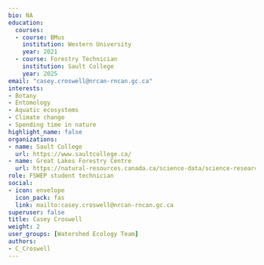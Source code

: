 ```yaml
--- 
bio: NA
education:
  courses:
  - course: BMus
    institution: Western University
    year: 2021
  - course: Forestry Technician
    institution: Sault College
    year: 2025
email: "casey.croswell@nrcan-rncan.gc.ca"
interests:
- Botany
- Entomology
- Aquatic ecosystems
- Climate change
- Spending time in nature
highlight_name: false
organizations:
- name: Sault College
  url: https://www.saultcollege.ca/
- name: Great Lakes Forestry Centre
  url: https://natural-resources.canada.ca/science-data/science-research/research-centres/great-lakes-forestry-centre
role: FSWEP student technician
social:
- icon: envelope
  icon_pack: fas
  link: mailto:casey.croswell@nrcan-rncan.gc.ca
superuser: false
title: Casey Croswell
weight: 2
user_groups: [Watershed Ecology Team]
authors:
- C_Croswell
---
```









